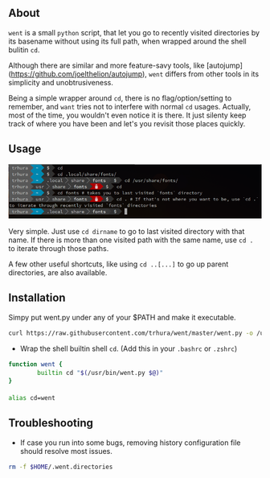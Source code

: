 ## About

`went` is a small `python` script, that let you go to recently visited
directories by its basename without using its full path, when wrapped
around the shell bulitin `cd`.

Although there are similar and more feature-savy tools, like
[autojump] (https://github.com/joelthelion/autojump), `went` differs
from other tools in its simplicity and unobtrusiveness.

Being a simple wrapper around `cd`, there is no flag/option/setting to
remember, and `want` tries not to interfere with normal `cd` usages.
Actually, most of the time, you wouldn't even notice it is there. It
just silenty keep track of where you have been and let's you revisit
those places quickly.

## Usage

![Usage](doc/usage.png)

Very simple. Just use `cd dirname` to go to last visited directory
with that name. If there is more than one visited path with the same
name, use `cd .` to iterate through those paths.

A few other useful shortcuts, like using `cd ..[...]` to go up parent
directories, are also available.

## Installation

Simpy put went.py under any of your $PATH and make it executable.
```sh
curl https://raw.githubusercontent.com/trhura/went/master/went.py -o /usr/bin/went.py && chmod +x /usr/bin/went.py
```

+ Wrap the shell builtin shell `cd`. (Add this in your `.bashrc` or `.zshrc`)
```bash
function went {
        builtin cd "$(/usr/bin/went.py $@)"
}

alias cd=went
```

## Troubleshooting

+ If case you run into some bugs, removing history configuration file should resolve most issues. 

```bash
rm -f $HOME/.went.directories
```
